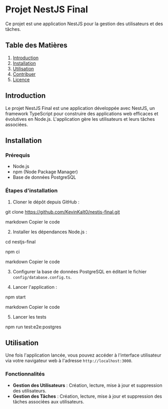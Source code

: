# Projet NestJS Final

Ce projet est une application NestJS pour la gestion des utilisateurs et des tâches.

## Table des Matières

1. [Introduction](#introduction)
2. [Installation](#installation)
3. [Utilisation](#utilisation)
4. [Contribuer](#contribuer)
5. [Licence](#licence)

## Introduction

Le projet NestJS Final est une application développée avec NestJS, un framework TypeScript pour construire des applications web efficaces et évolutives en Node.js. L'application gère les utilisateurs et leurs tâches associées.

## Installation

### Prérequis

- Node.js
- npm (Node Package Manager)
- Base de données PostgreSQL

### Étapes d'installation

1. Cloner le dépôt depuis GitHub :

git clone https://github.com/KevinKalt0/nestjs-final.git

markdown
Copier le code

2. Installer les dépendances Node.js :

cd nestjs-final

npm ci

markdown
Copier le code

3. Configurer la base de données PostgreSQL en éditant le fichier `config/database.config.ts`.

4. Lancer l'application :

npm start

markdown
Copier le code

5. Lancer les tests

npm run test:e2e:postgres

## Utilisation

Une fois l'application lancée, vous pouvez accéder à l'interface utilisateur via votre navigateur web à l'adresse `http://localhost:3000`.

### Fonctionnalités

- **Gestion des Utilisateurs** : Création, lecture, mise à jour et suppression des utilisateurs.
- **Gestion des Tâches** : Création, lecture, mise à jour et suppression des tâches associées aux utilisateurs.

